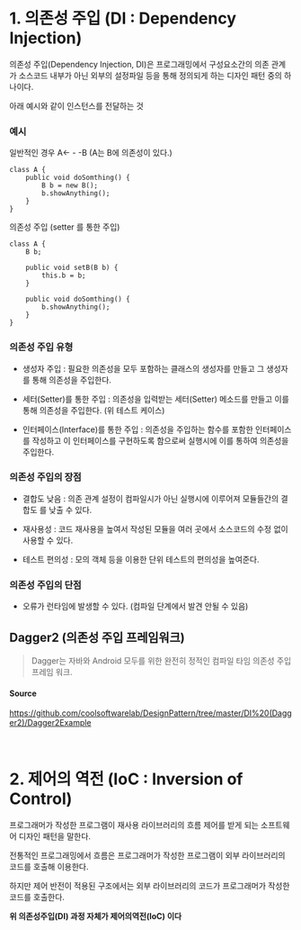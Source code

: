 
# 1. 의존성 주입 (DI : Dependency Injection)



의존성 주입(Dependency Injection, DI)은 프로그래밍에서 구성요소간의 의존 관계가 소스코드 내부가 아닌 외부의 설정파일 등을 통해 정의되게 하는 디자인 패턴 중의 하나이다.



아래 예시와 같이 인스턴스를 전달하는 것



### 예시



일반적인 경우 A<- - -B (A는 B에 의존성이 있다.)

    class A {
        public void doSomthing() {
            B b = new B();
            b.showAnything();
        }
    }
 








의존성 주입 (setter 를 통한 주입)

    class A {
        B b;
 
        public void setB(B b) {
            this.b = b;
        }
 
        public void doSomthing() {
            b.showAnything();
        }
    }



### 의존성 주입 유형



- 생성자 주입 : 필요한 의존성을 모두 포함하는 클래스의 생성자를 만들고 그 생성자를 통해 의존성을 주입한다.

- 세터(Setter)를 통한 주입 : 의존성을 입력받는 세터(Setter) 메소드를 만들고 이를 통해 의존성을 주입한다. (위 테스트 케이스)

- 인터페이스(Interface)를 통한 주입 : 의존성을 주입하는 함수를 포함한 인터페이스를 작성하고 이 인터페이스를 구현하도록 함으로써 실행시에 이를 통하여 의존성을 주입한다.



### 의존성 주입의 장점



- 결합도 낮음 : 의존 관계 설정이 컴파일시가 아닌 실행시에 이루어져 모듈들간의 결합도 를 낮출 수 있다.

- 재사용성 : 코드 재사용을 높여서 작성된 모듈을 여러 곳에서 소스코드의 수정 없이 사용할 수 있다. 

- 테스트 편의성 : 모의 객체 등을 이용한 단위 테스트의 편의성을 높여준다.



### 의존성 주입의 단점


- 오류가 런타임에 발생할 수 있다. (컴파일 단계에서 발견 안될 수 있음)


## Dagger2 (의존성 주입 프레임워크)
> Dagger는 자바와 Android 모두를 위한 완전히 정적인 컴파일 타임 의존성 주입 프레임 워크.

#### Source
https://github.com/coolsoftwarelab/DesignPattern/tree/master/DI%20(Dagger2)/Dagger2Example

<br>

# 2. 제어의 역전 (IoC : Inversion of Control)



프로그래머가 작성한 프로그램이 재사용 라이브러리의 흐름 제어를 받게 되는 소프트웨어 디자인 패턴을 말한다.

전통적인 프로그래밍에서 흐름은 프로그래머가 작성한 프로그램이 외부 라이브러리의 코드를 호출해 이용한다.

하지만 제어 반전이 적용된 구조에서는 외부 라이브러리의 코드가 프로그래머가 작성한 코드를 호출한다.



**위 의존성주입(DI) 과정 자체가 제어의역전(IoC) 이다**





